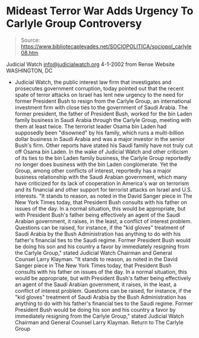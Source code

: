 # Mideast Terror War Adds Urgency To Carlyle Group Controversy

> Source: https://www.bibliotecapleyades.net/SOCIOPOLITICA/sociopol_carlyle08.htm

Judicial Watch info@judicialwatch.org 4-1-2002 from Rense Website
WASHINGTON, DC
- Judicial Watch, the public interest law firm that investigates and prosecutes government corruption, today pointed out that the recent spate of terror attacks on Israel has lent new urgency to the need for former President Bush to resign from the Carlyle Group, an international investment firm with close ties to the government of Saudi Arabia. The former president, the father of President Bush, worked for the bin Laden family business in Saudi Arabia through the Carlyle Group, meeting with them at least twice. The terrorist leader Osama bin Laden had supposedly been "disowned" by his family, which runs a multi-billion dollar business in Saudi Arabia and was a major investor in the senior Bush's firm.
Other reports have stated his Saudi family have not truly cut off Osama bin Laden. In the wake of Judicial Watch and other criticism of its ties to the bin Laden family business, the Carlyle Group reportedly no longer does business with the bin Laden conglomerate.
Yet the Group, among other conflicts of interest, reportedly has a major business relationship with the Saudi Arabian government, which many have criticized for its lack of cooperation in America's war on terrorism and its financial and other support for terrorist attacks on Israel and U.S. interests.
"It stands to reason, as noted in the David Sanger piece in The New York Times today, that President Bush consults with his father on issues of the day. In a normal situation, this would be appropriate, but with President Bush's father being effectively an agent of the Saudi Arabian government, it raises, in the least, a conflict of interest problem. Questions can be raised, for instance, if the "kid gloves" treatment of Saudi Arabia by the Bush Administration has anything to do with his father's financial ties to the Saudi regime. Former President Bush would be doing his son and his country a favor by immediately resigning from the Carlyle Group," stated Judicial Watch Chairman and General Counsel Larry Klayman.
"It stands to reason, as noted in the David Sanger piece in The New York Times today, that President Bush consults with his father on issues of the day. In a normal situation, this would be appropriate, but with President Bush's father being effectively an agent of the Saudi Arabian government, it raises, in the least, a conflict of interest problem.
Questions can be raised, for instance, if the "kid gloves" treatment of Saudi Arabia by the Bush Administration has anything to do with his father's financial ties to the Saudi regime.
Former President Bush would be doing his son and his country a favor by immediately resigning from the Carlyle Group," stated Judicial Watch Chairman and General Counsel Larry Klayman.
Return to The Carlyle Group
